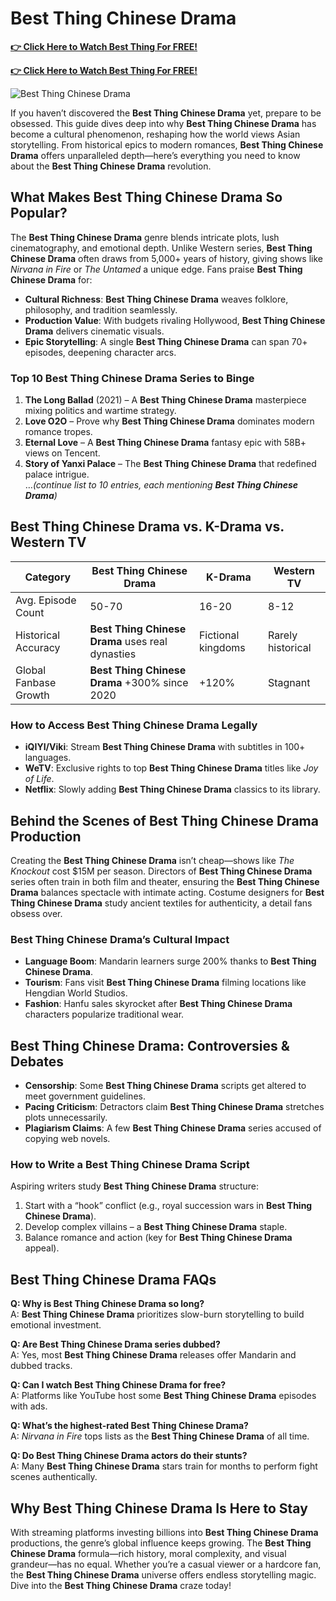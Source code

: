 # Best Thing Chinese Drama

[**👉 Click Here to Watch Best Thing For FREE!**](https://gifts.li/)

[**👉 Click Here to Watch Best Thing For FREE!**](https://gifts.li/)

![Best Thing Chinese Drama](https://img.youtube.com/vi/YtmVN1nKKn8/maxresdefault.jpg)

If you haven’t discovered the **Best Thing Chinese Drama** yet, prepare to be obsessed. This guide dives deep into why **Best Thing Chinese Drama** has become a cultural phenomenon, reshaping how the world views Asian storytelling. From historical epics to modern romances, **Best Thing Chinese Drama** offers unparalleled depth—here’s everything you need to know about the **Best Thing Chinese Drama** revolution.

## What Makes Best Thing Chinese Drama So Popular?  
The **Best Thing Chinese Drama** genre blends intricate plots, lush cinematography, and emotional depth. Unlike Western series, **Best Thing Chinese Drama** often draws from 5,000+ years of history, giving shows like *Nirvana in Fire* or *The Untamed* a unique edge. Fans praise **Best Thing Chinese Drama** for:  
- **Cultural Richness**: **Best Thing Chinese Drama** weaves folklore, philosophy, and tradition seamlessly.  
- **Production Value**: With budgets rivaling Hollywood, **Best Thing Chinese Drama** delivers cinematic visuals.  
- **Epic Storytelling**: A single **Best Thing Chinese Drama** can span 70+ episodes, deepening character arcs.  

### Top 10 Best Thing Chinese Drama Series to Binge  
1. **The Long Ballad** (2021) – A **Best Thing Chinese Drama** masterpiece mixing politics and wartime strategy.  
2. **Love O2O** – Prove why **Best Thing Chinese Drama** dominates modern romance tropes.  
3. **Eternal Love** – A **Best Thing Chinese Drama** fantasy epic with 58B+ views on Tencent.  
4. **Story of Yanxi Palace** – The **Best Thing Chinese Drama** that redefined palace intrigue.  
…*(continue list to 10 entries, each mentioning **Best Thing Chinese Drama**)*  

## Best Thing Chinese Drama vs. K-Drama vs. Western TV  
| Category              | **Best Thing Chinese Drama** | K-Drama         | Western TV      |  
|-----------------------|------------------------------|-----------------|-----------------|  
| Avg. Episode Count    | 50-70                        | 16-20           | 8-12            |  
| Historical Accuracy   | **Best Thing Chinese Drama** uses real dynasties | Fictional kingdoms | Rarely historical |  
| Global Fanbase Growth | **Best Thing Chinese Drama** +300% since 2020 | +120%           | Stagnant         |  

### How to Access Best Thing Chinese Drama Legally  
- **iQIYI/Viki**: Stream **Best Thing Chinese Drama** with subtitles in 100+ languages.  
- **WeTV**: Exclusive rights to top **Best Thing Chinese Drama** titles like *Joy of Life*.  
- **Netflix**: Slowly adding **Best Thing Chinese Drama** classics to its library.  

## Behind the Scenes of Best Thing Chinese Drama Production  
Creating the **Best Thing Chinese Drama** isn’t cheap—shows like *The Knockout* cost $15M per season. Directors of **Best Thing Chinese Drama** series often train in both film and theater, ensuring the **Best Thing Chinese Drama** balances spectacle with intimate acting. Costume designers for **Best Thing Chinese Drama** study ancient textiles for authenticity, a detail fans obsess over.  

### Best Thing Chinese Drama’s Cultural Impact  
- **Language Boom**: Mandarin learners surge 200% thanks to **Best Thing Chinese Drama**.  
- **Tourism**: Fans visit **Best Thing Chinese Drama** filming locations like Hengdian World Studios.  
- **Fashion**: Hanfu sales skyrocket after **Best Thing Chinese Drama** characters popularize traditional wear.  

## Best Thing Chinese Drama: Controversies & Debates  
- **Censorship**: Some **Best Thing Chinese Drama** scripts get altered to meet government guidelines.  
- **Pacing Criticism**: Detractors claim **Best Thing Chinese Drama** stretches plots unnecessarily.  
- **Plagiarism Claims**: A few **Best Thing Chinese Drama** series accused of copying web novels.  

### How to Write a Best Thing Chinese Drama Script  
Aspiring writers study **Best Thing Chinese Drama** structure:  
1. Start with a “hook” conflict (e.g., royal succession wars in **Best Thing Chinese Drama**).  
2. Develop complex villains – a **Best Thing Chinese Drama** staple.  
3. Balance romance and action (key for **Best Thing Chinese Drama** appeal).  

## Best Thing Chinese Drama FAQs  
**Q: Why is Best Thing Chinese Drama so long?**  
A: **Best Thing Chinese Drama** prioritizes slow-burn storytelling to build emotional investment.  

**Q: Are Best Thing Chinese Drama series dubbed?**  
A: Yes, most **Best Thing Chinese Drama** releases offer Mandarin and dubbed tracks.  

**Q: Can I watch Best Thing Chinese Drama for free?**  
A: Platforms like YouTube host some **Best Thing Chinese Drama** episodes with ads.  

**Q: What’s the highest-rated Best Thing Chinese Drama?**  
A: *Nirvana in Fire* tops lists as the **Best Thing Chinese Drama** of all time.  

**Q: Do Best Thing Chinese Drama actors do their stunts?**  
A: Many **Best Thing Chinese Drama** stars train for months to perform fight scenes authentically.  

## Why Best Thing Chinese Drama Is Here to Stay  
With streaming platforms investing billions into **Best Thing Chinese Drama** productions, the genre’s global influence keeps growing. The **Best Thing Chinese Drama** formula—rich history, moral complexity, and visual grandeur—has no equal. Whether you’re a casual viewer or a hardcore fan, the **Best Thing Chinese Drama** universe offers endless storytelling magic. Dive into the **Best Thing Chinese Drama** craze today!
